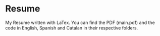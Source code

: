 # Resume
My Resume written with LaTex. You can find the PDF (main.pdf) and the code in English, Spanish and Catalan in their respective folders.
